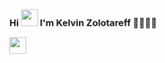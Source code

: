 ### Hi <img src="https://github.com/kaueMarques/kaueMarques/blob/master/hi.gif" width="30px"> I'm Kelvin Zolotareff 👨🏻‍💻✨
<img src="https://miro.medium.com/max/3200/1*i8-u-V8LTTbQwTeUwLI_BQ.gif" width="30px">
<!--


🚀 - 
-->
